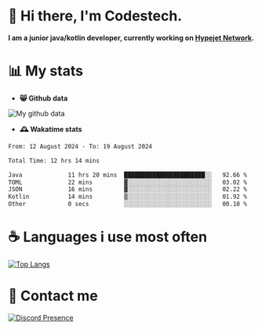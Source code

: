 # 👋 Hi there, I'm Codestech.
**I am a junior java/kotlin developer, currently working on [Hypejet Network](https://github.com/Hypejet).**

# 📊 My stats
- **😸 Github data**

![My github data](https://github-readme-stats.vercel.app/api?username=Codestech1&count_private=true&include_all_commits=true&theme=codeSTACKr)

- **🕰️ Wakatime stats**
<!--START_SECTION:waka-->

```txt
From: 12 August 2024 - To: 19 August 2024

Total Time: 12 hrs 14 mins

Java             11 hrs 20 mins  ███████████████████████░░   92.66 %
TOML             22 mins         ▓░░░░░░░░░░░░░░░░░░░░░░░░   03.02 %
JSON             16 mins         ▓░░░░░░░░░░░░░░░░░░░░░░░░   02.22 %
Kotlin           14 mins         ▒░░░░░░░░░░░░░░░░░░░░░░░░   01.92 %
Other            0 secs          ░░░░░░░░░░░░░░░░░░░░░░░░░   00.10 %
```

<!--END_SECTION:waka-->

# ☕ Languages i use most often
[![Top Langs](https://github-readme-stats.vercel.app/api/top-langs/?username=Codestech1&layout=compact&langs_count=8&exclude_repo=window5000.github.io&theme=codeSTACKr)](https://github.com/anuraghazra/github-readme-stats)

# 💬 Contact me
[![Discord Presence](https://lanyard.cnrad.dev/api/650718742157852740)](https://discord.com/users/650718742157852740)
</br>
